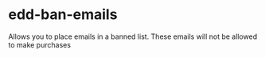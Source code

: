 edd-ban-emails
==============

Allows you to place emails in a banned list. These emails will not be allowed to make purchases
